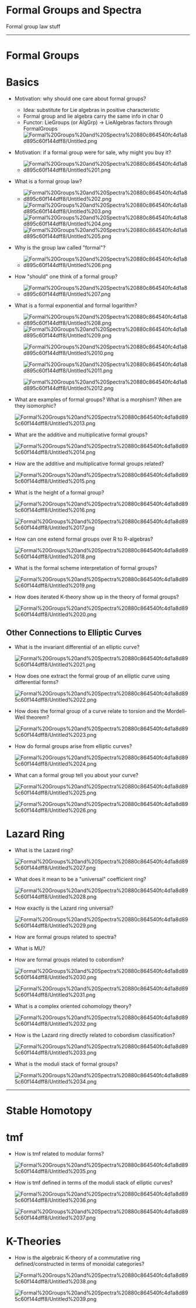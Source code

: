 # Formal Groups and Spectra

Formal group law stuff

[](https://math.mit.edu/juvitop/pastseminars/notes_2020_Spring/Levy.pdf)

[](http://people.math.harvard.edu/~lurie/papers/survey.pdf)

---

# Formal Groups

# Basics

- Motivation: why should one care about formal groups?
	- Idea: substitute for Lie algebras in positive characteristic
	- Formal group and lie algebra carry the same info in char 0
	- Functor: LieGroups (or AlgGrp) → LieAlgebras factors through FormalGroups ![Formal%20Groups%20and%20Spectra%20880c864540fc4d1a8d895c60f144dff8/Untitled.png](Formal%20Groups%20and%20Spectra%20880c864540fc4d1a8d895c60f144dff8/Untitled.png)
- Motivation: if a formal group were for sale, why might you buy it?
	- ![Formal%20Groups%20and%20Spectra%20880c864540fc4d1a8d895c60f144dff8/Untitled%201.png](Formal%20Groups%20and%20Spectra%20880c864540fc4d1a8d895c60f144dff8/Untitled%201.png)
- What is a formal group law?
	- ![Formal%20Groups%20and%20Spectra%20880c864540fc4d1a8d895c60f144dff8/Untitled%202.png](Formal%20Groups%20and%20Spectra%20880c864540fc4d1a8d895c60f144dff8/Untitled%202.png)
		![Formal%20Groups%20and%20Spectra%20880c864540fc4d1a8d895c60f144dff8/Untitled%203.png](Formal%20Groups%20and%20Spectra%20880c864540fc4d1a8d895c60f144dff8/Untitled%203.png)
		![Formal%20Groups%20and%20Spectra%20880c864540fc4d1a8d895c60f144dff8/Untitled%204.png](Formal%20Groups%20and%20Spectra%20880c864540fc4d1a8d895c60f144dff8/Untitled%204.png)
		![Formal%20Groups%20and%20Spectra%20880c864540fc4d1a8d895c60f144dff8/Untitled%205.png](Formal%20Groups%20and%20Spectra%20880c864540fc4d1a8d895c60f144dff8/Untitled%205.png)
- Why is the group law called "formal"?
    - ![Formal%20Groups%20and%20Spectra%20880c864540fc4d1a8d895c60f144dff8/Untitled%206.png](Formal%20Groups%20and%20Spectra%20880c864540fc4d1a8d895c60f144dff8/Untitled%206.png)
- How "should" one think of a formal group?
	- ![Formal%20Groups%20and%20Spectra%20880c864540fc4d1a8d895c60f144dff8/Untitled%207.png](Formal%20Groups%20and%20Spectra%20880c864540fc4d1a8d895c60f144dff8/Untitled%207.png)
- What is a formal exponential and formal logarithm?
	- ![Formal%20Groups%20and%20Spectra%20880c864540fc4d1a8d895c60f144dff8/Untitled%208.png](Formal%20Groups%20and%20Spectra%20880c864540fc4d1a8d895c60f144dff8/Untitled%208.png)
		![Formal%20Groups%20and%20Spectra%20880c864540fc4d1a8d895c60f144dff8/Untitled%209.png](Formal%20Groups%20and%20Spectra%20880c864540fc4d1a8d895c60f144dff8/Untitled%209.png)

		![Formal%20Groups%20and%20Spectra%20880c864540fc4d1a8d895c60f144dff8/Untitled%2010.png](Formal%20Groups%20and%20Spectra%20880c864540fc4d1a8d895c60f144dff8/Untitled%2010.png)

		![Formal%20Groups%20and%20Spectra%20880c864540fc4d1a8d895c60f144dff8/Untitled%2011.png](Formal%20Groups%20and%20Spectra%20880c864540fc4d1a8d895c60f144dff8/Untitled%2011.png)

		![Formal%20Groups%20and%20Spectra%20880c864540fc4d1a8d895c60f144dff8/Untitled%2012.png](Formal%20Groups%20and%20Spectra%20880c864540fc4d1a8d895c60f144dff8/Untitled%2012.png)

- What are examples of formal groups? What is a morphism? When are they isomorphic?

    ![Formal%20Groups%20and%20Spectra%20880c864540fc4d1a8d895c60f144dff8/Untitled%2013.png](Formal%20Groups%20and%20Spectra%20880c864540fc4d1a8d895c60f144dff8/Untitled%2013.png)

- What are the additive and multiplicative formal groups?

    ![Formal%20Groups%20and%20Spectra%20880c864540fc4d1a8d895c60f144dff8/Untitled%2014.png](Formal%20Groups%20and%20Spectra%20880c864540fc4d1a8d895c60f144dff8/Untitled%2014.png)

- How are the additive and multiplicative formal groups related?

    ![Formal%20Groups%20and%20Spectra%20880c864540fc4d1a8d895c60f144dff8/Untitled%2015.png](Formal%20Groups%20and%20Spectra%20880c864540fc4d1a8d895c60f144dff8/Untitled%2015.png)

- What is the height of a formal group?

    ![Formal%20Groups%20and%20Spectra%20880c864540fc4d1a8d895c60f144dff8/Untitled%2016.png](Formal%20Groups%20and%20Spectra%20880c864540fc4d1a8d895c60f144dff8/Untitled%2016.png)

    ![Formal%20Groups%20and%20Spectra%20880c864540fc4d1a8d895c60f144dff8/Untitled%2017.png](Formal%20Groups%20and%20Spectra%20880c864540fc4d1a8d895c60f144dff8/Untitled%2017.png)

- How can one extend formal groups over R to R-algebras?

    ![Formal%20Groups%20and%20Spectra%20880c864540fc4d1a8d895c60f144dff8/Untitled%2018.png](Formal%20Groups%20and%20Spectra%20880c864540fc4d1a8d895c60f144dff8/Untitled%2018.png)

- What is the formal scheme interpretation of formal groups?

    ![Formal%20Groups%20and%20Spectra%20880c864540fc4d1a8d895c60f144dff8/Untitled%2019.png](Formal%20Groups%20and%20Spectra%20880c864540fc4d1a8d895c60f144dff8/Untitled%2019.png)

- How does iterated K-theory show up in the theory of formal groups?

    ![Formal%20Groups%20and%20Spectra%20880c864540fc4d1a8d895c60f144dff8/Untitled%2020.png](Formal%20Groups%20and%20Spectra%20880c864540fc4d1a8d895c60f144dff8/Untitled%2020.png)

## Other Connections to Elliptic Curves

- What is the invariant differential of an elliptic curve?

    ![Formal%20Groups%20and%20Spectra%20880c864540fc4d1a8d895c60f144dff8/Untitled%2021.png](Formal%20Groups%20and%20Spectra%20880c864540fc4d1a8d895c60f144dff8/Untitled%2021.png)

- How does one extract the formal group of an elliptic curve using differential forms?

    ![Formal%20Groups%20and%20Spectra%20880c864540fc4d1a8d895c60f144dff8/Untitled%2022.png](Formal%20Groups%20and%20Spectra%20880c864540fc4d1a8d895c60f144dff8/Untitled%2022.png)

- How does the formal group of a curve relate to torsion and the Mordell-Weil theorem?

    ![Formal%20Groups%20and%20Spectra%20880c864540fc4d1a8d895c60f144dff8/Untitled%2023.png](Formal%20Groups%20and%20Spectra%20880c864540fc4d1a8d895c60f144dff8/Untitled%2023.png)

- How do formal groups arise from elliptic curves?

    ![Formal%20Groups%20and%20Spectra%20880c864540fc4d1a8d895c60f144dff8/Untitled%2024.png](Formal%20Groups%20and%20Spectra%20880c864540fc4d1a8d895c60f144dff8/Untitled%2024.png)

- What can a formal group tell you about your curve?

    ![Formal%20Groups%20and%20Spectra%20880c864540fc4d1a8d895c60f144dff8/Untitled%2025.png](Formal%20Groups%20and%20Spectra%20880c864540fc4d1a8d895c60f144dff8/Untitled%2025.png)

    ![Formal%20Groups%20and%20Spectra%20880c864540fc4d1a8d895c60f144dff8/Untitled%2026.png](Formal%20Groups%20and%20Spectra%20880c864540fc4d1a8d895c60f144dff8/Untitled%2026.png)

# Lazard Ring

- What is the Lazard ring?

    ![Formal%20Groups%20and%20Spectra%20880c864540fc4d1a8d895c60f144dff8/Untitled%2027.png](Formal%20Groups%20and%20Spectra%20880c864540fc4d1a8d895c60f144dff8/Untitled%2027.png)

- What does it mean to be a "universal" coefficient ring?

    ![Formal%20Groups%20and%20Spectra%20880c864540fc4d1a8d895c60f144dff8/Untitled%2028.png](Formal%20Groups%20and%20Spectra%20880c864540fc4d1a8d895c60f144dff8/Untitled%2028.png)

- How exactly is the Lazard ring universal?

    ![Formal%20Groups%20and%20Spectra%20880c864540fc4d1a8d895c60f144dff8/Untitled%2029.png](Formal%20Groups%20and%20Spectra%20880c864540fc4d1a8d895c60f144dff8/Untitled%2029.png)

- How are formal groups related to spectra?
- What is MU?
- How are formal groups related to cobordism?

    ![Formal%20Groups%20and%20Spectra%20880c864540fc4d1a8d895c60f144dff8/Untitled%2030.png](Formal%20Groups%20and%20Spectra%20880c864540fc4d1a8d895c60f144dff8/Untitled%2030.png)

    ![Formal%20Groups%20and%20Spectra%20880c864540fc4d1a8d895c60f144dff8/Untitled%2031.png](Formal%20Groups%20and%20Spectra%20880c864540fc4d1a8d895c60f144dff8/Untitled%2031.png)

- What is a complex oriented cohomology theory?

    ![Formal%20Groups%20and%20Spectra%20880c864540fc4d1a8d895c60f144dff8/Untitled%2032.png](Formal%20Groups%20and%20Spectra%20880c864540fc4d1a8d895c60f144dff8/Untitled%2032.png)

- How is the Lazard ring directly related to cobordism classification?

    ![Formal%20Groups%20and%20Spectra%20880c864540fc4d1a8d895c60f144dff8/Untitled%2033.png](Formal%20Groups%20and%20Spectra%20880c864540fc4d1a8d895c60f144dff8/Untitled%2033.png)

- What is the moduli stack of formal groups?

    ![Formal%20Groups%20and%20Spectra%20880c864540fc4d1a8d895c60f144dff8/Untitled%2034.png](Formal%20Groups%20and%20Spectra%20880c864540fc4d1a8d895c60f144dff8/Untitled%2034.png)

---

# Stable Homotopy

# tmf

- How is tmf related to modular forms?

    ![Formal%20Groups%20and%20Spectra%20880c864540fc4d1a8d895c60f144dff8/Untitled%2035.png](Formal%20Groups%20and%20Spectra%20880c864540fc4d1a8d895c60f144dff8/Untitled%2035.png)

- How is tmf defined in terms of the moduli stack of elliptic curves?

    ![Formal%20Groups%20and%20Spectra%20880c864540fc4d1a8d895c60f144dff8/Untitled%2036.png](Formal%20Groups%20and%20Spectra%20880c864540fc4d1a8d895c60f144dff8/Untitled%2036.png)

    ![Formal%20Groups%20and%20Spectra%20880c864540fc4d1a8d895c60f144dff8/Untitled%2037.png](Formal%20Groups%20and%20Spectra%20880c864540fc4d1a8d895c60f144dff8/Untitled%2037.png)

# K-Theories

- How is the algebraic K-theory of a commutative ring defined/constructed in terms of monoidal categories?

    ![Formal%20Groups%20and%20Spectra%20880c864540fc4d1a8d895c60f144dff8/Untitled%2038.png](Formal%20Groups%20and%20Spectra%20880c864540fc4d1a8d895c60f144dff8/Untitled%2038.png)

    ![Formal%20Groups%20and%20Spectra%20880c864540fc4d1a8d895c60f144dff8/Untitled%2039.png](Formal%20Groups%20and%20Spectra%20880c864540fc4d1a8d895c60f144dff8/Untitled%2039.png)